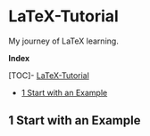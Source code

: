 # LaTeX-Tutorial

My journey of LaTeX learning. 

**Index**

[TOC]- [LaTeX-Tutorial](#latex-tutorial)
  - [1 Start with an Example](#1-start-with-an-example)

## 1 Start with an Example






